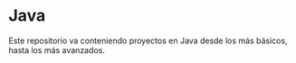 # Java
Este repositorio va conteniendo proyectos en Java desde los más básicos, hasta los más avanzados.
